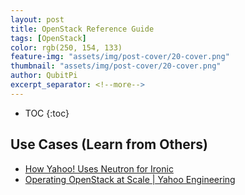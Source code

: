 ```yaml
---
layout: post
title: OpenStack Reference Guide
tags: [OpenStack]
color: rgb(250, 154, 133)
feature-img: "assets/img/post-cover/20-cover.png"
thumbnail: "assets/img/post-cover/20-cover.png"
author: QubitPi
excerpt_separator: <!--more-->
---
```


<!--more-->

* TOC
{:toc}
  
## Use Cases (Learn from Others)

* [How Yahoo! Uses Neutron for Ironic](https://www.openstack.org/videos/summits/tokio-2015/how-yahoo-uses-neutron-for-ironic)
* [Operating OpenStack at Scale | Yahoo Engineering](https://yahooeng.tumblr.com/post/159795571841/operating-openstack-at-scale)
